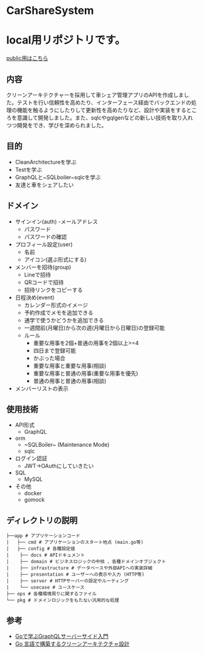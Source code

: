 # CarShareSystem

# local用リポジトリです。
[public用はこちら](https://github.com/onion0904/carshare-backend)

## 内容
クリーンアーキテクチャーを採用して車シェア管理アプリのAPIを作成しました。テストを行い信頼性を高めたり、インターフェース経由でバックエンドの処理の機能を触るようにしたりして更新性を高めたりなど、設計や実装をするところを意識して開発しました。また、sqlcやgqlgenなどの新しい技術を取り入れつつ開発をでき、学びを深められました。 

## 目的
- CleanArchitectureを学ぶ
- Testを学ぶ
- GraphQLと~SQLboiler~sqlcを学ぶ
- 友達と車をシェアしたい

## ドメイン
- サインイン(auth)
    -メールアドレス
    - パスワード
    - パスワードの確認
- プロフィール設定(user)
    - 名前
    - アイコン(選ぶ形式にする)
- メンバーを招待(group)
    - Lineで招待
    - QRコードで招待
    - 招待リンクをコピーする
- 日程決め(event)
    - カレンダー形式のイメージ
    - 予約作成でメモを追加できる
    - 通学で使うかどうかを追加できる
    - 一週間前(月曜日)から次の週(月曜日から日曜日)の登録可能
    - ルール
        - 重要な用事を2個+普通の用事を2個以上>=4
        - 四日まで登録可能
        - かぶった場合
        - 重要な用事と重要な用事(相談)
        - 重要な用事と普通の用事(重要な用事を優先)
        - 普通の用事と普通の用事(相談)
- メンバーリストの表示


## 使用技術
- API形式
    - GraphQL
- orm
    - ~SQLBoiler~ (Maintenance Mode)
    - sqlc
- ログイン認証
    - JWT->OAuthにしていきたい
- SQL
    - MySQL
- その他
    - docker
    - gomock

## ディレクトリの説明

```
├──app # アプリケーションコード
|   ├── cmd # アプリケーションのスタート地点 (main.go等)
|   ├── config # 各種設定値
|    ├── docs # APIドキュメント
|    ├── domain # ビジネスロジックの中核 、各種ドメインオブジェクト
|    ├── infrastructure # データベースや外部APIへの実装詳細
|    ├── presentation # ユーザーへの表⽰や⼊⼒ (HTTP等)
|    ├── server # HTTPサーバーの設定やルーティング
|    └── usecase # ユースケース
├── ops # 各種環境周りに関するファイル
└── pkg # ドメインロジックをもたない汎⽤的な処理
```

## 参考

- [Goで学ぶGraphQLサーバーサイド入門](https://zenn.dev/hsaki/books/golang-graphql)
- [Go ⾔語で構築するクリーンアーキテクチャ設計](https://techbookfest.org/product/9a3U54LBdKDE30ewPS6Ugn?productVariantID=itEzQN5gKZX8gXMmLTEXAB)